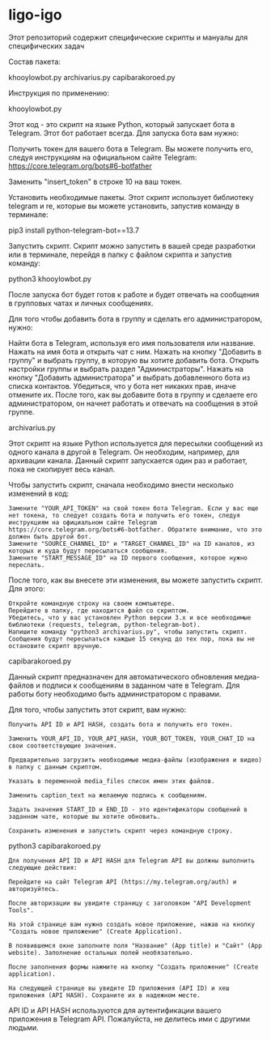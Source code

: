 # ligo-igo
Этот репозиторий содержит специфические скрипты и мануалы для специфических задач

Состав пакета:

khooylowbot.py
archivarius.py
capibarakoroed.py

Инструкция по применению:

khooylowbot.py

Этот код - это скрипт на языке Python, который запускает бота в Telegram. Этот бот работает всегда. Для запуска бота вам нужно:

Получить токен для вашего бота в Telegram. Вы можете получить его, следуя инструкциям на официальном сайте Telegram: https://core.telegram.org/bots#6-botfather

Заменить "insert_token" в строке 10 на ваш токен.

Установить необходимые пакеты. Этот скрипт использует библиотеку telegram и re, которые вы можете установить, запустив команду в терминале:

pip3 install python-telegram-bot==13.7

Запустить скрипт. Скрипт можно запустить в вашей среде разработки или в терминале, перейдя в папку с файлом скрипта и запустив команду:

python3 khooylowbot.py

После запуска бот будет готов к работе и будет отвечать на сообщения в групповых чатах и личных сообщениях.

Для того чтобы добавить бота в группу и сделать его администратором, нужно:

Найти бота в Telegram, используя его имя пользователя или название.
Нажать на имя бота и открыть чат с ним.
Нажать на кнопку "Добавить в группу" и выбрать группу, в которую вы хотите добавить бота.
Открыть настройки группы и выбрать раздел "Администраторы".
Нажать на кнопку "Добавить администратора" и выбрать добавленного бота из списка контактов.
Убедиться, что у бота нет никаких прав, иначе отмените их.
После того, как вы добавите бота в группу и сделаете его администратором, он начнет работать и отвечать на сообщения в этой группе.

archivarius.py

Этот скрипт на языке Python используется для пересылки сообщений из одного канала в другой в Telegram. Он необходим, например, для архивации канала. Данный скрипт запускается один раз и работает, пока не скопирует весь канал. 

Чтобы запустить скрипт, сначала необходимо внести несколько изменений в код:

    Замените "YOUR_API_TOKEN" на свой токен бота Telegram. Если у вас еще нет токена, то следует создать бота и получить его токен, следуя инструкциям на официальном сайте Telegram https://core.telegram.org/bots#6-botfather. Обратите внимание, что это должен быть другой бот. 
    Замените "SOURCE_CHANNEL_ID" и "TARGET_CHANNEL_ID" на ID каналов, из которых и куда будут пересылаться сообщения.
    Замените "START_MESSAGE_ID" на ID первого сообщения, которое нужно переслать.

После того, как вы внесете эти изменения, вы можете запустить скрипт. Для этого:

    Откройте командную строку на своем компьютере.
    Перейдите в папку, где находится файл со скриптом.
    Убедитесь, что у вас установлен Python версии 3.x и все необходимые библиотеки (requests, telegram, python-telegram-bot).
    Напишите команду "python3 archivarius.py", чтобы запустить скрипт.
    Сообщения будут пересылаться каждые 15 секунд до тех пор, пока вы не остановите скрипт вручную.
    
    
capibarakoroed.py

Данный скрипт предназначен для автоматического обновления медиа-файлов и подписи к сообщениям в заданном чате в Telegram. Для работы боту необходимо быть администратором с правами.

Для того, чтобы запустить этот скрипт, вам нужно:

    Получить API ID и API HASH, создать бота и получить его токен.

    Заменить YOUR_API_ID, YOUR_API_HASH, YOUR_BOT_TOKEN, YOUR_CHAT_ID на свои соответствующие значения.

    Предварительно загрузить необходимые медиа-файлы (изображения и видео) в папку с данным скриптом.

    Указать в переменной media_files список имен этих файлов.

    Заменить caption_text на желаемую подпись к сообщениям.

    Задать значения START_ID и END_ID - это идентификаторы сообщений в заданном чате, которые вы хотите обновить.

    Сохранить изменения и запустить скрипт через командную строку.
    
 python3 capibarakoroed.py
    
    Для получения API ID и API HASH для Telegram API вы должны выполнить следующие действия:

    Перейдите на сайт Telegram API (https://my.telegram.org/auth) и авторизуйтесь.

    После авторизации вы увидите страницу с заголовком "API Development Tools".

    На этой странице вам нужно создать новое приложение, нажав на кнопку "Создать новое приложение" (Create Application).

    В появившемся окне заполните поля "Название" (App title) и "Сайт" (App website). Заполнение остальных полей необязательно.

    После заполнения формы нажмите на кнопку "Создать приложение" (Create application).

    На следующей странице вы увидите ID приложения (API ID) и хеш приложения (API HASH). Сохраните их в надежном месте.

API ID и API HASH используются для аутентификации вашего приложения в Telegram API. Пожалуйста, не делитесь ими с другими людьми.
    
